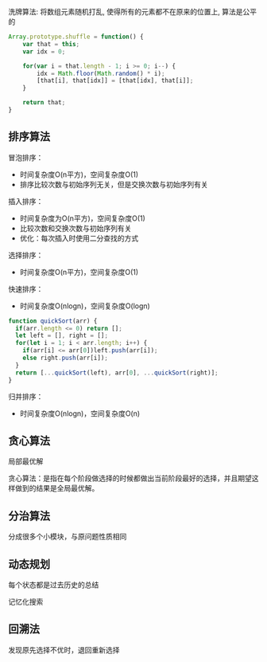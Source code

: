 洗牌算法:
将数组元素随机打乱, 使得所有的元素都不在原来的位置上, 算法是公平的
```js
Array.prototype.shuffle = function() {
    var that = this;
    var idx = 0;

    for(var i = that.length - 1; i >= 0; i--) {
        idx = Math.floor(Math.random() * i);
        [that[i], that[idx]] = [that[idx], that[i]];
    }

    return that;
}
```

## 排序算法
冒泡排序：
- 时间复杂度O(n平方)，空间复杂度O(1)
- 排序比较次数与初始序列无关，但是交换次数与初始序列有关

插入排序：
- 时间复杂度为O(n平方)，空间复杂度O(1)
- 比较次数和交换次数与初始序列有关
- 优化：每次插入时使用二分查找的方式

选择排序：
- 时间复杂度O(n平方)，空间复杂度O(1)

快速排序：
- 时间复杂度O(nlogn)，空间复杂度O(logn)
```js
function quickSort(arr) {
  if(arr.length <= 0) return [];
  let left = [], right = [];
  for(let i = 1; i < arr.length; i++) {
    if(arr[i] <= arr[0])left.push(arr[i]);
    else right.push(arr[i]);
  }
  return [...quickSort(left), arr[0], ...quickSort(right)];
}
```

归并排序：
- 时间复杂度O(nlogn)，空间复杂度O(n)

## 贪心算法
局部最优解

贪心算法：是指在每个阶段做选择的时候都做出当前阶段最好的选择，并且期望这样做到的结果是全局最优解。
## 分治算法
分成很多个小模块，与原问题性质相同
## 动态规划
每个状态都是过去历史的总结

记忆化搜索

## 回溯法
发现原先选择不优时，退回重新选择
##